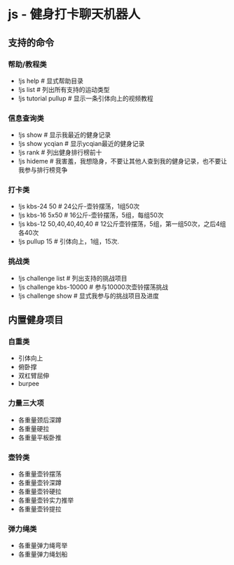 # js - 健身打卡聊天机器人

## 支持的命令
### 帮助/教程类
- !js help # 显式帮助目录
- !js list # 列出所有支持的运动类型
- !js tutorial pullup # 显示一条引体向上的视频教程

### 信息查询类
- !js show # 显示我最近的健身记录
- !js show ycqian # 显示ycqian最近的健身记录
- !js rank # 列出健身排行榜前十
- !js hideme # 我害羞，我想隐身，不要让其他人查到我的健身记录，也不要让我参与排行榜竞争

### 打卡类
- !js kbs-24 50 # 24公斤-壶铃摆荡，1组50次
- !js kbs-16 5x50 # 16公斤-壶铃摆荡，5组，每组50次
- !js kbs-12 50,40,40,40,40 # 12公斤壶铃摆荡，5组，第一组50次，之后4组各40次
- !js pullup 15 # 引体向上，1组，15次.

### 挑战类
- !js challenge list # 列出支持的挑战项目
- !js challenge kbs-10000 # 参与10000次壶铃摆荡挑战
- !js challenge show # 显式我参与的挑战项目及进度

## 内置健身项目
### 自重类
- 引体向上
- 俯卧撑
- 双杠臂屈伸
- burpee

### 力量三大项
- 各重量颈后深蹲
- 各重量硬拉
- 各重量平板卧推

### 壶铃类
- 各重量壶铃摆荡
- 各重量壶铃深蹲
- 各重量壶铃硬拉
- 各重量壶铃实力推举
- 各重量壶铃提拉

### 弹力绳类
- 各重量弹力绳弯举
- 各重量弹力绳划船
